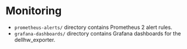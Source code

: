 # Monitoring
* `prometheus-alerts/` directory contains Prometheus 2 alert rules.
* `grafana-dashboards/` directory contains Grafana dashboards for the dellhw_exporter.
